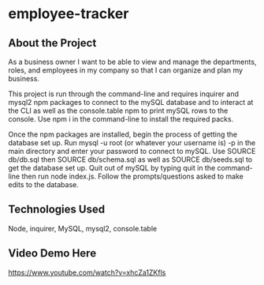 # employee-tracker

## About the Project
As a business owner I want to be able to view and manage the departments, roles, and employees in my company so that I can organize and plan my business.

This project is run through the command-line and requires inquirer and mysql2 npm packages to connect to the mySQL database and to interact at the CLI as well as the console.table npm to print mySQL rows to the console.
Use npm i in the command-line to install the required packs.


Once the npm packages are installed, begin the process of getting the database set up. Run mysql -u root (or whatever your username is) -p in the main directory and enter your password to connect to mySQL. Use SOURCE db/db.sql then SOURCE db/schema.sql as well as SOURCE db/seeds.sql to get the database set up. Quit out of mySQL by typing quit in the command-line then run node index.js. Follow the prompts/questions asked to make edits to the database.

## Technologies Used
Node, inquirer, MySQL, mysql2, console.table

## Video Demo Here
https://www.youtube.com/watch?v=xhcZa1ZKfls
